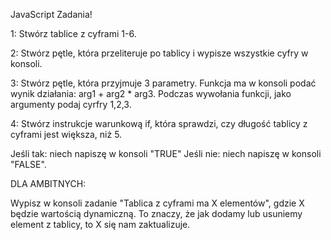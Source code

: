 JavaScript Zadania!

1: Stwórz tablice z  cyframi 1-6.

2: Stwórz pętle, która przeliteruje po tablicy i wypisze wszystkie cyfry w konsoli.

3: Stwórz pętle, która przyjmuje 3 parametry. Funkcja ma w konsoli podać wynik działania:
arg1 + arg2 * arg3. Podczas wywołania funkcji, jako argumenty podaj cyrfry 1,2,3.

4: Stwórz instrukcje warunkową if, która sprawdzi, czy długość tablicy z cyframi jest większa, niż 5.

Jeśli tak: niech napiszę w konsoli "TRUE"
Jeśli nie: niech napiszę w konsoli "FALSE".

DLA AMBITNYCH: 

Wypisz w konsoli zadanie "Tablica z cyframi ma X elementów", gdzie X będzie wartością dynamiczną. 
To znaczy, że jak dodamy lub usuniemy element z tablicy, to X się nam zaktualizuje.

